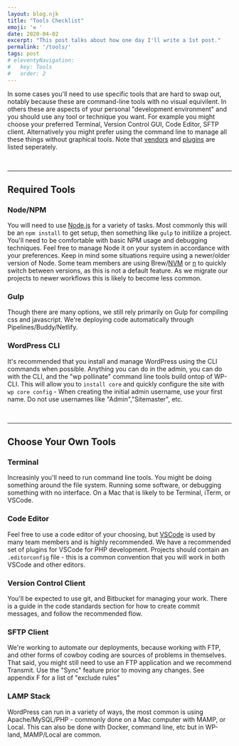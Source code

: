 ```yaml
---
layout: blog.njk
title: "Tools Checklist"
emoji: '⚒️ '
date: 2020-04-02
excerpt: "This post talks about how one day I'll write a 1st post."
permalink: '/tools/'
tags: post
# eleventyNavigation:
#   key: Tools
#   order: 2
---
```


In some cases you'll need to use specific tools that are hard to swap out, notably because these are command-line tools with no visual equivilent. In others these are aspects of your personal "development environment" and you should use any tool or technique you want. For example you might choose your preferred Terminal, Version Control GUI, Code Editor, SFTP client. Alternatively you might prefer using the command line to manage all these things without graphical tools. Note that [vendors](/usage/vendors) and [plugins](/usage/plugins) are listed seperately.

<br /><hr /> 

## Required Tools

### Node/NPM
You will need to use [Node.js](https://nodejs.org) for a variety of tasks. Most commonly this will be an ```npm install``` to get setup, then something like ```gulp``` to initilize a project. You'll need to be comfortable with basic NPM usage and debugging techniques. Feel free to manage Node it on your system in accordance with your preferences. Keep in mind some situations require using a newer/older version of Node. Some team members are using Brew/[NVM](https://nodejs.org) or [n](https://www.npmjs.com/package/n) to quickly switch between versions, as this is not a default feature. As we migrate our projects to newer workflows this is likely to become less common.

### Gulp
Though there are many options, we still rely primarily on Gulp for compiling css and javascript. We're deploying code automatically through Pipelines/Buddy/Netlify.

### WordPress CLI
It's recommended that you install and manage WordPress using the CLI commands when possible. Anything you can do in the admin, you can do with the CLI, and the "wp pollinate" command line tools build ontop of WP-CLI. This will allow you to ```install core``` and quickly configure the site with ```wp core config``` - When creating the initial admin username, use your first name. Do not use usernames like "Admin","Sitemaster", etc.


<br /><hr /> 

## Choose Your Own Tools



### Terminal
Increasinly you'll need to run command line tools. You might be doing something around the file system. Running some software, or debugging something with no interface. On a Mac that is likely to be Terminal, iTerm, or VSCode. 

### Code Editor
Feel free to use a code editor of your choosing, but [VSCode](https://code.visualstudio.com/) is used by many team members and is highly recommended. We have a recommended set of plugins for VSCode for PHP development. Projects should contain an ```.editorconfig``` file - this is a common convention that you will work in both VSCode and other editors.

### Version Control Client
You'll be expected to use git, and Bitbucket for managing your work. There is a guide in the code standards section for how to create commit messages, and follow the recommended flow.

### SFTP Client 
We're working to automate our deployments, because working with FTP, and other forms of cowboy coding are sources of problems in themselves. That said, you might still need to use an FTP application and we recommend Transmit. Use the "Sync" feature prior to moving any changes. See  appendix F for a list of "exclude rules"

### LAMP Stack
WordPress can run in a variety of ways, the most common is using Apache/MySQL/PHP - commonly done on a Mac computer with MAMP, or Local. This can also be done with Docker, command line, etc but in WP-land, MAMP/Local are common.
